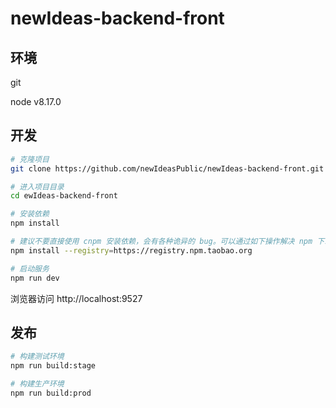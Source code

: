 # newIdeas-backend-front

## 环境

git

node v8.17.0

## 开发

```bash
# 克隆项目
git clone https://github.com/newIdeasPublic/newIdeas-backend-front.git

# 进入项目目录
cd ewIdeas-backend-front

# 安装依赖
npm install

# 建议不要直接使用 cnpm 安装依赖，会有各种诡异的 bug。可以通过如下操作解决 npm 下载速度慢的问题
npm install --registry=https://registry.npm.taobao.org

# 启动服务
npm run dev
```

浏览器访问 http://localhost:9527

## 发布

```bash
# 构建测试环境
npm run build:stage

# 构建生产环境
npm run build:prod
```
